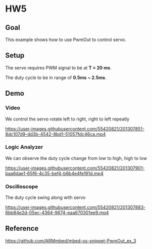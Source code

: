 # HW5

## Goal

This example shows how to use PwmOut to control servo.

## Setup

The servo requires PWM signal to be at **T = 20 ms**.

The duty cycle to be in range of **0.5ms ~ 2.5ms**.

## Demo

### Video

We control the servo rotate left to right, right to left repeatly

https://user-images.githubusercontent.com/55420821/201307851-8dc107d9-dd3b-4542-8bd1-51057fdc46ca.mp4


### Logic Analyzer

We can observe the duty cycle change from low to high, high to low

https://user-images.githubusercontent.com/55420821/201307901-baa6dae1-65f6-4c35-bef4-b6b4e4fe191d.mp4


### Oscilloscope

The duty cycle swing along with servo

https://user-images.githubusercontent.com/55420821/201307883-6bb84e2d-05ec-4364-9674-eaa670301ee9.mp4

## Reference
https://github.com/ARMmbed/mbed-os-snippet-PwmOut_ex_3
